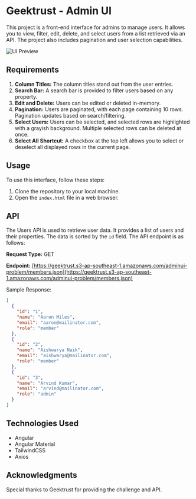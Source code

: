 # Geektrust - Admin UI

This project is a front-end interface for admins to manage users. It allows you to view, filter, edit, delete, and select users from a list retrieved via an API. The project also includes pagination and user selection capabilities.

![UI Preview](https://i.imgur.com/VlYvsqI.png)

## Requirements

1. **Column Titles:** The column titles stand out from the user entries.
2. **Search Bar:** A search bar is provided to filter users based on any property.
3. **Edit and Delete:** Users can be edited or deleted in-memory.
4. **Pagination:** Users are paginated, with each page containing 10 rows. Pagination updates based on search/filtering.
5. **Select Users:** Users can be selected, and selected rows are highlighted with a grayish background. Multiple selected rows can be deleted at once.
6. **Select All Shortcut:** A checkbox at the top left allows you to select or deselect all displayed rows in the current page.

## Usage

To use this interface, follow these steps:

1. Clone the repository to your local machine.
2. Open the `index.html` file in a web browser.

## API

The Users API is used to retrieve user data. It provides a list of users and their properties. The data is sorted by the `id` field. The API endpoint is as follows:

**Request Type:** GET

**Endpoint:** [https://geektrust.s3-ap-southeast-1.amazonaws.com/adminui-problem/members.json](https://geektrust.s3-ap-southeast-1.amazonaws.com/adminui-problem/members.json)

Sample Response:

```json
[
  {
    "id": "1",
    "name": "Aaron Miles",
    "email": "aaron@mailinator.com",
    "role": "member"
  },
  {
    "id": "2",
    "name": "Aishwarya Naik",
    "email": "aishwarya@mailinator.com",
    "role": "member"
  },
  {
    "id": "3",
    "name": "Arvind Kumar",
    "email": "arvind@mailinator.com",
    "role": "admin"
  }
]
```
## Technologies Used
<ul>
  <li>Angular</li>
  <li>Angular Material</li>
  <li>TailwindCSS</li>
  <li>Axios</li>
</ul>

## Acknowledgments

Special thanks to Geektrust for providing the challenge and API.


